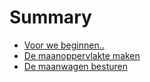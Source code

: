 # Summary

* [Voor we beginnen..](/README.md)
* [De maanoppervlakte maken](de-maanoppervlakte-maken.md)
* [De maanwagen besturen](de-maanwagen-besturen.md)